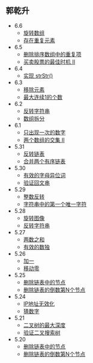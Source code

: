 ## 郭乾升
- 6.6
  - [旋转数组](https://leetcode-cn.com/leetbook/read/top-interview-questions-easy/x2skh7/)
  - [存在重复元素](https://leetcode-cn.com/leetbook/read/top-interview-questions-easy/x2skh7/)
- 6.5
  - [删除排序数组中的重复项](https://leetcode-cn.com/leetbook/read/top-interview-questions-easy/x2gy9m/)
  - [买卖股票的最佳时机 II](https://leetcode-cn.com/leetbook/read/top-interview-questions-easy/x2zsx1/)
- 6.4
  - [实现 strStr()](https://leecode-cn.com/leetbook/read/array-and-string/cm5e2/)
- 6.3
  - [移除元素](https://leetcode-cn.com/leetbook/read/array-and-string/cwuyj/)
  - [最大连续1的个数](https://leetcode-cn.com/leetbook/read/array-and-string/cd71t/)
- 6.2
  - [反转字符串](https://leetcode-cn.com/leetbook/read/array-and-string/cacxi/)
  - [数组拆分](https://leetcode-cn.com/leetbook/read/array-and-string/c24he/)
- 6.1
  - [只出现一次的数字](https://leetcode-cn.com/leetbook/read/top-interview-questions-easy/x21ib6/)
  - [两个数组的交集 II](https://leetcode-cn.com/leetbook/read/top-interview-questions-easy/x2y0c2/)
- 5.31
  - [反转链表](https://leetcode-cn.com/leetbook/read/top-interview-questions-easy/xnnhm6/)
  - [合并两个有序链表](https://leetcode-cn.com/leetbook/read/top-interview-questions-easy/xnnbp2/)
- 5.30
  - [有效的字母异位词](https://leetcode-cn.com/leetbook/read/top-interview-questions-easy/xn96us/)
  - [验证回文串](https://leetcode-cn.com/leetbook/read/top-interview-questions-easy/xne8id/)
- 5.29
  - [整数反转](https://leetcode-cn.com/leetbook/read/top-interview-questions-easy/xnx13t/)
  - [字符串中的第一个唯一字符](https://leetcode-cn.com/leetbook/read/top-interview-questions-easy/xn5z8r/)
- 5.28
  - [旋转图像](https://leetcode-cn.com/leetbook/read/top-interview-questions-easy/xnhhkv/)
  - [反转字符串](https://leetcode-cn.com/leetbook/read/top-interview-questions-easy/xnhbqj/)
- 5.27
  - [两数之和](https://leetcode-cn.com/leetbook/read/top-interview-questions-easy/x2jrse/)
  - [有效的数独](https://leetcode-cn.com/leetbook/read/top-interview-questions-easy/x2f9gg/)
- 5.26
  - [加一](https://leetcode-cn.com/leetbook/read/top-interview-questions-easy/x2cv1c//)
  - [移动零](https://leetcode-cn.com/leetbook/read/top-interview-questions-easy/x2ba4i/)
- 5.25
  - [删除链表中的节点](https://leetcode-cn.com/leetbook/read/top-interview-questions-easy/xnarn7/)
  - [删除链表的倒数第N个节点](https://leetcode-cn.com/leetbook/read/top-interview-questions-easy/xn2925/)
- 5.24
  - [IP地址无效化](https://leetcode-cn.com/problems/defanging-an-ip-address/)
  - [猜数字](https://leetcode-cn.com/problems/guess-numbers/)
- 5.21
  - [二叉树的最大深度](https://leetcode-cn.com/leetbook/read/top-interview-questions-easy/xnd69e/)
  - [验证二叉搜索树](https://leetcode-cn.com/leetbook/read/top-interview-questions-easy/xn08xg/)
- 5.20
  - [删除链表中的节点](https://leetcode-cn.com/leetbook/read/top-interview-questions-easy/xnarn7/)
  - [删除链表的倒数第N个节点](https://leetcode-cn.com/leetbook/read/top-interview-questions-easy/xn2925/)